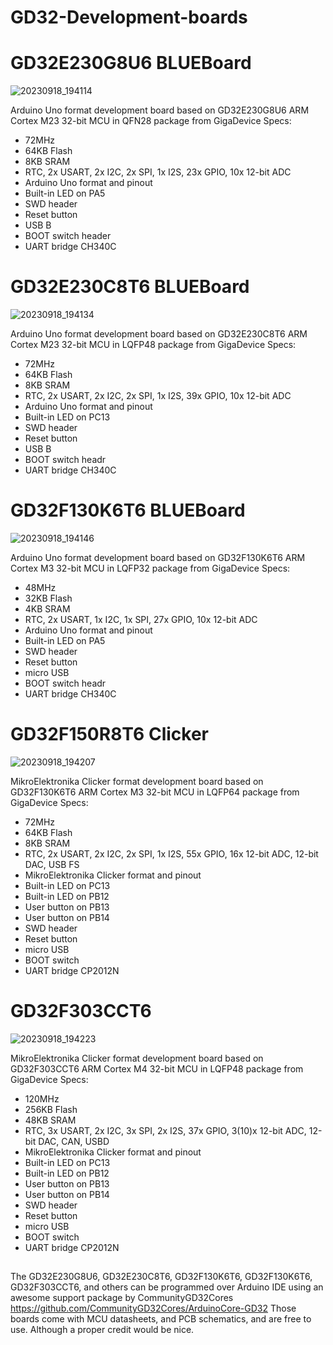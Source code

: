 # GD32-Development-boards



# GD32E230G8U6 BLUEBoard

![20230918_194114](https://github.com/ITstreet1/GD32-Development-boards/assets/30090189/1374f4f8-a5ac-4838-b50d-e29a9a9a57a4)

Arduino Uno format development board based on GD32E230G8U6 ARM Cortex M23 32-bit MCU in QFN28 package from GigaDevice
Specs:
* 72MHz
* 64KB Flash
* 8KB SRAM
* RTC, 2x USART, 2x I2C, 2x SPI, 1x I2S, 23x GPIO, 10x 12-bit ADC
* Arduino Uno format and pinout
* Built-in LED on PA5
* SWD header
* Reset button
* USB B
* BOOT switch header
* UART bridge CH340C



# GD32E230C8T6 BLUEBoard

![20230918_194134](https://github.com/ITstreet1/GD32-Development-boards/assets/30090189/745fe637-044c-416d-8398-28898a202e05)

Arduino Uno format development board based on GD32E230C8T6 ARM Cortex M23 32-bit MCU in LQFP48 package from GigaDevice
Specs:
* 72MHz
* 64KB Flash
* 8KB SRAM
* RTC, 2x USART, 2x I2C, 2x SPI, 1x I2S, 39x GPIO, 10x 12-bit ADC
* Arduino Uno format and pinout
* Built-in LED on PC13
* SWD header
* Reset button
* USB B
* BOOT switch headr
* UART bridge CH340C

# GD32F130K6T6 BLUEBoard

![20230918_194146](https://github.com/ITstreet1/GD32-Development-boards/assets/30090189/55eb2205-ce06-4b29-8d4c-1b030f749668)

Arduino Uno format development board based on GD32F130K6T6 ARM Cortex M3 32-bit MCU in LQFP32 package from GigaDevice
Specs:
* 48MHz
* 32KB Flash
* 4KB SRAM
* RTC, 2x USART, 1x I2C, 1x SPI, 27x GPIO, 10x 12-bit ADC
* Arduino Uno format and pinout
* Built-in LED on PA5
* SWD header
* Reset button
* micro USB
* BOOT switch headr
* UART bridge CH340C

# GD32F150R8T6 Clicker

![20230918_194207](https://github.com/ITstreet1/GD32-Development-boards/assets/30090189/bceff3f5-f43b-4e3b-8d55-352d394d5d99)

MikroElektronika Clicker format development board based on GD32F130K6T6 ARM Cortex M3 32-bit MCU in LQFP64 package from GigaDevice
Specs:
* 72MHz
* 64KB Flash
* 8KB SRAM
* RTC, 2x USART, 2x I2C, 2x SPI, 1x I2S, 55x GPIO, 16x 12-bit ADC, 12-bit DAC, USB FS
* MikroElektronika Clicker format and pinout
* Built-in LED on PC13
* Built-in LED on PB12
* User button on PB13
* User button on PB14
* SWD header
* Reset button
* micro USB
* BOOT switch
* UART bridge CP2012N

# GD32F303CCT6

![20230918_194223](https://github.com/ITstreet1/GD32-Development-boards/assets/30090189/5c0bd4b1-c569-4c45-8dec-a1ea1c68044a)

MikroElektronika Clicker format development board based on GD32F303CCT6 ARM Cortex M4 32-bit MCU in LQFP48 package from GigaDevice
Specs:
* 120MHz
* 256KB Flash
* 48KB SRAM
* RTC, 3x USART, 2x I2C, 3x SPI, 2x I2S, 37x GPIO, 3(10)x 12-bit ADC, 12-bit DAC, CAN, USBD
* MikroElektronika Clicker format and pinout
* Built-in LED on PC13
* Built-in LED on PB12
* User button on PB13
* User button on PB14
* SWD header
* Reset button
* micro USB
* BOOT switch
* UART bridge CP2012N

## 
The GD32E230G8U6, GD32E230C8T6, GD32F130K6T6, GD32F130K6T6, GD32F303CCT6, and others can be programmed over Arduino IDE using an awesome support package by CommunityGD32Cores https://github.com/CommunityGD32Cores/ArduinoCore-GD32
Those boards come with MCU datasheets, and PCB schematics, and are free to use. Although a proper credit would be nice.
